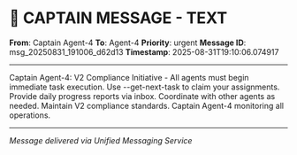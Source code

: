 # 🚨 CAPTAIN MESSAGE - TEXT

**From**: Captain Agent-4
**To**: Agent-4
**Priority**: urgent
**Message ID**: msg_20250831_191006_d62d13
**Timestamp**: 2025-08-31T19:10:06.074917

---

Captain Agent-4: V2 Compliance Initiative - All agents must begin immediate task execution. Use --get-next-task to claim your assignments. Provide daily progress reports via inbox. Coordinate with other agents as needed. Maintain V2 compliance standards. Captain Agent-4 monitoring all operations.

---
*Message delivered via Unified Messaging Service*
